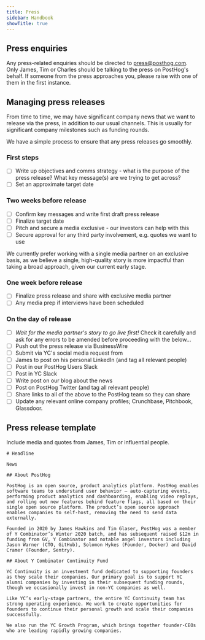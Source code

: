 ```yaml
---
title: Press
sidebar: Handbook
showTitle: true
---
```


## Press enquiries

Any press-related enquiries should be directed to press@posthog.com. Only James, Tim or Charles should be talking to the press on PostHog's behalf. If someone from the press approaches you, please raise with one of them in the first instance. 

## Managing press releases

From time to time, we may have significant company news that we want to release via the press, in addition to our usual channels. This is usually for significant company milestones such as funding rounds.

We have a simple process to ensure that any press releases go smoothly. 

### First steps

- [ ] Write up objectives and comms strategy - what is the purpose of the press release? What key message(s) are we trying to get across? 
- [ ] Set an approximate target date

### Two weeks before release

- [ ] Confirm key messages and write first draft press release
- [ ] Finalize target date
- [ ] Pitch and secure a media exclusive - our investors can help with this
- [ ] Secure approval for any third party involvement, e.g. quotes we want to use

We currently prefer working with a single media partner on an exclusive basis, as we believe a single, high-quality story is more impactful than taking a broad approach, given our current early stage. 

### One week before release

- [ ] Finalize press release and share with exclusive media partner
- [ ] Any media prep if interviews have been scheduled

### On the day of release

- [ ] *Wait for the media partner's story to go live first!* Check it carefully and ask for any errors to be amended before proceeding with the below...
- [ ] Push out the press release via BusinessWire
- [ ] Submit via YC's social media request from
- [ ] James to post on his personal LinkedIn (and tag all relevant people)
- [ ] Post in our PostHog Users Slack
- [ ] Post in YC Slack
- [ ] Write post on our blog about the news
- [ ] Post on PostHog Twitter (and tag all relevant people)
- [ ] Share links to all of the above to the PostHog team so they can share
- [ ] Update any relevant online company profiles; Crunchbase, Pitchbook, Glassdoor.

## Press release template

Include media and quotes from James, Tim or influential people.

```
# Headline

News

## About PostHog

PostHog is an open source, product analytics platform. PostHog enables software teams to understand user behavior – auto-capturing events, performing product analytics and dashboarding, enabling video replays, and rolling out new features behind feature flags, all based on their single open source platform. The product’s open source approach enables companies to self-host, removing the need to send data externally.

Founded in 2020 by James Hawkins and Tim Glaser, PostHog was a member of Y Combinator’s Winter 2020 batch, and has subsequent raised $12m in funding from GV, Y Combinator and notable angel investors including Jason Warner (CTO, GitHub), Solomon Hykes (Founder, Docker) and David Cramer (Founder, Sentry).

## About Y Combinator Continuity Fund

YC Continuity is an investment fund dedicated to supporting founders as they scale their companies. Our primary goal is to support YC alumni companies by investing in their subsequent funding rounds, though we occasionally invest in non-YC companies as well.

Like YC’s early-stage partners, the entire YC Continuity team has strong operating experience. We work to create opportunities for founders to continue their personal growth and scale their companies successfully.

We also run the YC Growth Program, which brings together founder-CEOs who are leading rapidly growing companies.

```
